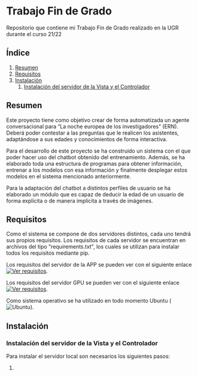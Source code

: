 # Trabajo Fin de Grado

Repositorio que contiene mi Trabajo Fin de Grado realizado en la UGR durante el curso 21/22

## Índice

1. [Resumen](#resumen)
1. [Requisitos](#requisitos)
1. [Instalación](#instalación)
	1. [Instalación del servidor de la Vista y el Controlador](#instalación-del-servidor-de-la-vista-y-el-controlador)

## Resumen

Este proyecto tiene como objetivo crear de forma automatizada un agente conversacional para “La noche europea de los investigadores” (ERN). Deberá poder contestar a las preguntas que le realicen los asistentes, adaptándose a sus edades y conocimientos de forma interactiva.

Para el desarrollo de este proyecto se ha construido un sistema con el que poder hacer uso del chatbot obtenido del entrenamiento. Además, se ha elaborado toda una estructura de programas para obtener información, entrenar a los modelos con esa información y finalmente desplegar estos modelos en el sistema mencionado anteriormente.

Para la adaptación del chatbot a distintos perfiles de usuario se ha elaborado un módulo que es capaz de deducir la edad de un usuario de forma explícita o de manera implícita a través de imágenes.

## Requisitos

Como el sistema se compone de dos servidores distintos, cada uno tendrá sus propios requisitos. Los requisitos de cada servidor se encuentran en archivos del tipo "requirements.txt", los cuales se utilizan para instalar todos los requisitos mediante pip.

Los requisitos del servidor de la APP se pueden ver con el siguiente enlace [![Ver requisitos](https://img.shields.io/badge/Ver-Requisitos%20APP-inactive.svg)](https://github.com/Mario-Carmona/SARA_Chatbot/blob/main/app/requirements.txt).

Los requisitos del servidor GPU se pueden ver con el siguiente enlace [![Ver requisitos](https://img.shields.io/badge/Ver-Requisitos%20APP-inactive.svg)](https://github.com/Mario-Carmona/SARA_Chatbot/blob/main/server_gpu/requirements.txt).

Como sistema operativo se ha utilizado en todo momento Ubuntu (![Ubuntu](https://img.shields.io/badge/Ubuntu-v20.04.3-orange.svg)).


## Instalación

### Instalación del servidor de la Vista y el Controlador

Para instalar el servidor local son necesarios los siguientes pasos:

1. 
